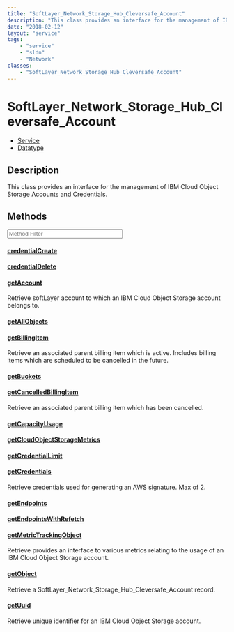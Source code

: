 ```yaml
---
title: "SoftLayer_Network_Storage_Hub_Cleversafe_Account"
description: "This class provides an interface for the management of IBM Cloud Object Storage Accounts and Credentials."
date: "2018-02-12"
layout: "service"
tags:
    - "service"
    - "sldn"
    - "Network"
classes:
    - "SoftLayer_Network_Storage_Hub_Cleversafe_Account"
---
```

# SoftLayer_Network_Storage_Hub_Cleversafe_Account
<div id='service-datatype'>
    <ul id='sldn-reference-tabs'>
    <li id='service'> <a href='/reference/services/SoftLayer_Network_Storage_Hub_Cleversafe_Account' >Service</a></li>    <li id='datatype'> <a href='/reference/datatypes/SoftLayer_Network_Storage_Hub_Cleversafe_Account' >Datatype</a></li>
    </ul>
</div>

## Description


This class provides an interface for the management of IBM Cloud Object Storage Accounts and Credentials. 



        
<div id="properties" class="content service-content">

## Methods

<div class="view-filters">
    <div class="clearfix">
        <div class="search-input-box">
            <input placeholder="Method Filter" onkeyup="titleSearch(inputId='edit-combine', divId='method-div', elementClass='method-row')" 
                type="text" id="edit-combine" value="" size="30" maxlength="128" class="form-text">
        </div>
    </div>
</div>

<div id="method-div">

<div class="method-row">

#### [credentialCreate](/reference/services/SoftLayer_Network_Storage_Hub_Cleversafe_Account/credentialCreate)


</div>

<div class="method-row">

#### [credentialDelete](/reference/services/SoftLayer_Network_Storage_Hub_Cleversafe_Account/credentialDelete)


</div>

<div class="method-row">

#### [getAccount](/reference/services/SoftLayer_Network_Storage_Hub_Cleversafe_Account/getAccount)
Retrieve softLayer account to which an IBM Cloud Object Storage account belongs to.

</div>

<div class="method-row">

#### [getAllObjects](/reference/services/SoftLayer_Network_Storage_Hub_Cleversafe_Account/getAllObjects)


</div>

<div class="method-row">

#### [getBillingItem](/reference/services/SoftLayer_Network_Storage_Hub_Cleversafe_Account/getBillingItem)
Retrieve an associated parent billing item which is active. Includes billing items which are scheduled to be cancelled in the future.

</div>

<div class="method-row">

#### [getBuckets](/reference/services/SoftLayer_Network_Storage_Hub_Cleversafe_Account/getBuckets)


</div>

<div class="method-row">

#### [getCancelledBillingItem](/reference/services/SoftLayer_Network_Storage_Hub_Cleversafe_Account/getCancelledBillingItem)
Retrieve an associated parent billing item which has been cancelled.

</div>

<div class="method-row">

#### [getCapacityUsage](/reference/services/SoftLayer_Network_Storage_Hub_Cleversafe_Account/getCapacityUsage)


</div>

<div class="method-row">

#### [getCloudObjectStorageMetrics](/reference/services/SoftLayer_Network_Storage_Hub_Cleversafe_Account/getCloudObjectStorageMetrics)


</div>

<div class="method-row">

#### [getCredentialLimit](/reference/services/SoftLayer_Network_Storage_Hub_Cleversafe_Account/getCredentialLimit)


</div>

<div class="method-row">

#### [getCredentials](/reference/services/SoftLayer_Network_Storage_Hub_Cleversafe_Account/getCredentials)
Retrieve credentials used for generating an AWS signature. Max of 2.

</div>

<div class="method-row">

#### [getEndpoints](/reference/services/SoftLayer_Network_Storage_Hub_Cleversafe_Account/getEndpoints)


</div>

<div class="method-row">

#### [getEndpointsWithRefetch](/reference/services/SoftLayer_Network_Storage_Hub_Cleversafe_Account/getEndpointsWithRefetch)


</div>

<div class="method-row">

#### [getMetricTrackingObject](/reference/services/SoftLayer_Network_Storage_Hub_Cleversafe_Account/getMetricTrackingObject)
Retrieve provides an interface to various metrics relating to the usage of an IBM Cloud Object Storage account.

</div>

<div class="method-row">

#### [getObject](/reference/services/SoftLayer_Network_Storage_Hub_Cleversafe_Account/getObject)
Retrieve a SoftLayer_Network_Storage_Hub_Cleversafe_Account record.

</div>

<div class="method-row">

#### [getUuid](/reference/services/SoftLayer_Network_Storage_Hub_Cleversafe_Account/getUuid)
Retrieve unique identifier for an IBM Cloud Object Storage account.

</div>
</div>

</div>

